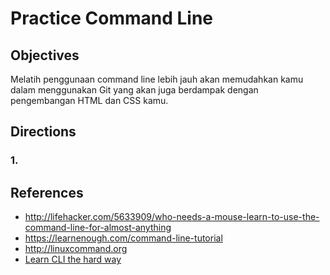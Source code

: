 # Practice Command Line

## Objectives

Melatih penggunaan command line lebih jauh akan memudahkan kamu dalam menggunakan Git yang akan juga berdampak dengan pengembangan HTML dan CSS kamu.

## Directions

### 1.



## References

- http://lifehacker.com/5633909/who-needs-a-mouse-learn-to-use-the-command-line-for-almost-anything
- https://learnenough.com/command-line-tutorial
- http://linuxcommand.org
- [Learn CLI the hard way](http://cli.learncodethehardway.org/book)
